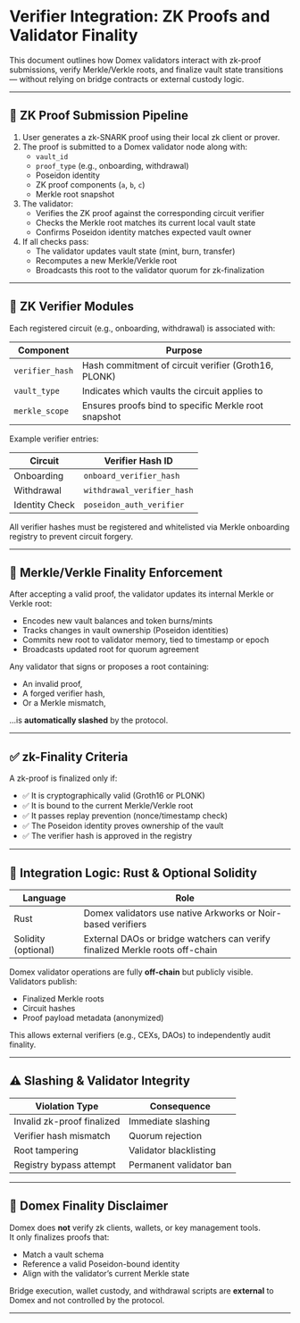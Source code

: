 # Verifier Integration: ZK Proofs and Validator Finality

This document outlines how Domex validators interact with zk-proof submissions, verify Merkle/Verkle roots, and finalize vault state transitions — without relying on bridge contracts or external custody logic.

---

## 🔄 ZK Proof Submission Pipeline

1. User generates a zk-SNARK proof using their local zk client or prover.
2. The proof is submitted to a Domex validator node along with:
   - `vault_id`
   - `proof_type` (e.g., onboarding, withdrawal)
   - Poseidon identity
   - ZK proof components (`a`, `b`, `c`)
   - Merkle root snapshot
3. The validator:
   - Verifies the ZK proof against the corresponding circuit verifier
   - Checks the Merkle root matches its current local vault state
   - Confirms Poseidon identity matches expected vault owner
4. If all checks pass:
   - The validator updates vault state (mint, burn, transfer)
   - Recomputes a new Merkle/Verkle root
   - Broadcasts this root to the validator quorum for zk-finalization

---

## 🔐 ZK Verifier Modules

Each registered circuit (e.g., onboarding, withdrawal) is associated with:

| Component              | Purpose                                               |
|------------------------|-------------------------------------------------------|
| `verifier_hash`        | Hash commitment of circuit verifier (Groth16, PLONK)  |
| `vault_type`           | Indicates which vaults the circuit applies to         |
| `merkle_scope`         | Ensures proofs bind to specific Merkle root snapshot  |

Example verifier entries:

| Circuit        | Verifier Hash ID            |
|----------------|-----------------------------|
| Onboarding     | `onboard_verifier_hash`     |
| Withdrawal     | `withdrawal_verifier_hash`  |
| Identity Check | `poseidon_auth_verifier`    |

All verifier hashes must be registered and whitelisted via Merkle onboarding registry to prevent circuit forgery.

---

## 🧱 Merkle/Verkle Finality Enforcement

After accepting a valid proof, the validator updates its internal Merkle or Verkle root:

- Encodes new vault balances and token burns/mints
- Tracks changes in vault ownership (Poseidon identities)
- Commits new root to validator memory, tied to timestamp or epoch
- Broadcasts updated root for quorum agreement

Any validator that signs or proposes a root containing:
- An invalid proof,
- A forged verifier hash,
- Or a Merkle mismatch,

...is **automatically slashed** by the protocol.

---

## ✅ zk-Finality Criteria

A zk-proof is finalized only if:

- ✅ It is cryptographically valid (Groth16 or PLONK)
- ✅ It is bound to the current Merkle/Verkle root
- ✅ It passes replay prevention (nonce/timestamp check)
- ✅ The Poseidon identity proves ownership of the vault
- ✅ The verifier hash is approved in the registry

---

## 🧠 Integration Logic: Rust & Optional Solidity

| Language | Role                                                                 |
|----------|----------------------------------------------------------------------|
| Rust     | Domex validators use native Arkworks or Noir-based verifiers         |
| Solidity (optional) | External DAOs or bridge watchers can verify finalized Merkle roots off-chain |

Domex validator operations are fully **off-chain** but publicly visible.  
Validators publish:
- Finalized Merkle roots
- Circuit hashes
- Proof payload metadata (anonymized)

This allows external verifiers (e.g., CEXs, DAOs) to independently audit finality.

---

## ⚠️ Slashing & Validator Integrity

| Violation Type            | Consequence             |
|---------------------------|--------------------------|
| Invalid zk-proof finalized| Immediate slashing       |
| Verifier hash mismatch    | Quorum rejection         |
| Root tampering            | Validator blacklisting   |
| Registry bypass attempt   | Permanent validator ban  |

---

## 🛑 Domex Finality Disclaimer

Domex does **not** verify zk clients, wallets, or key management tools.  
It only finalizes proofs that:

- Match a vault schema
- Reference a valid Poseidon-bound identity
- Align with the validator’s current Merkle state

Bridge execution, wallet custody, and withdrawal scripts are **external** to Domex and not controlled by the protocol.

---

